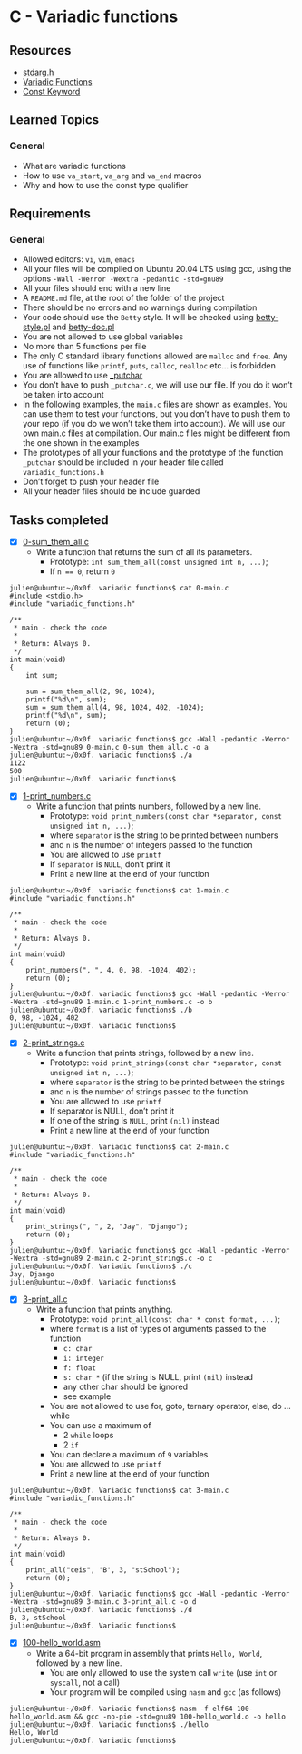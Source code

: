# C - Variadic functions
## Resources
* [stdarg.h](https://en.wikipedia.org/wiki/Stdarg.h)
* [Variadic Functions](https://www.gnu.org/software/libc/manual/html_node/Variadic-Functions.html)
* [Const Keyword](https://www.youtube.com/watch?v=1W4oyuOdXv8&ab_channel=iTzAdam5X)
## Learned Topics
### General
* What are variadic functions
* How to use ``va_start``, ``va_arg`` and ``va_end`` macros
* Why and how to use the const type qualifier
## Requirements
### General
* Allowed editors: ``vi``, ``vim``, ``emacs``
* All your files will be compiled on Ubuntu 20.04 LTS using gcc, using the options ``-Wall -Werror -Wextra -pedantic -std=gnu89``
* All your files should end with a new line
* A ``README.md`` file, at the root of the folder of the project
* There should be no errors and no warnings during compilation
* Your code should use the ``Betty`` style. It will be checked using [betty-style.pl](https://github.com/hs-hq/Betty/blob/main/betty-style.pl) and [betty-doc.pl](https://github.com/hs-hq/Betty/blob/main/betty-doc.pl)
* You are not allowed to use global variables
* No more than 5 functions per file
* The only C standard library functions allowed are ``malloc`` and ``free``. Any use of functions like ``printf``, ``puts``, ``calloc``, ``realloc`` etc… is forbidden
* You are allowed to use [_putchar](https://github.com/hs-hq/_putchar.c/blob/main/_putchar.c)
* You don’t have to push ``_putchar.c``, we will use our file. If you do it won’t be taken into account
* In the following examples, the ``main.c`` files are shown as examples. You can use them to test your functions, but you don’t have to push them to your repo (if you do we won’t take them into account). We will use our own main.c files at compilation. Our main.c files might be different from the one shown in the examples
* The prototypes of all your functions and the prototype of the function ``_putchar`` should be included in your header file called ``variadic_functions.h``
* Don’t forget to push your header file
* All your header files should be include guarded
## Tasks completed
- [x] [0-sum_them_all.c](https://github.com/cristian-encalada/holbertonschool-low_level_programming/blob/master/variadic_functions/0-sum_them_all.c)
	- Write a function that returns the sum of all its parameters.
		- Prototype: ``int sum_them_all(const unsigned int n, ...)``;
		- If ``n == 0``, return ``0``
```
julien@ubuntu:~/0x0f. variadic functions$ cat 0-main.c
#include <stdio.h>
#include "variadic_functions.h"

/**
 * main - check the code
 *
 * Return: Always 0.
 */
int main(void)
{
    int sum;

    sum = sum_them_all(2, 98, 1024);
    printf("%d\n", sum);
    sum = sum_them_all(4, 98, 1024, 402, -1024);
    printf("%d\n", sum);    
    return (0);
}
julien@ubuntu:~/0x0f. variadic functions$ gcc -Wall -pedantic -Werror -Wextra -std=gnu89 0-main.c 0-sum_them_all.c -o a
julien@ubuntu:~/0x0f. variadic functions$ ./a 
1122
500
julien@ubuntu:~/0x0f. variadic functions$ 
```
- [x] [1-print_numbers.c](https://github.com/cristian-encalada/holbertonschool-low_level_programming/blob/master/variadic_functions/1-print_numbers.c)
	- Write a function that prints numbers, followed by a new line.
		- Prototype: ``void print_numbers(const char *separator, const unsigned int n, ...)``;
		- where ``separator`` is the string to be printed between numbers
		- and ``n`` is the number of integers passed to the function
		- You are allowed to use ``printf``
		- If ``separator`` is ``NULL``, don’t print it
		- Print a new line at the end of your function
```
julien@ubuntu:~/0x0f. variadic functions$ cat 1-main.c
#include "variadic_functions.h"

/**
 * main - check the code
 *
 * Return: Always 0.
 */
int main(void)
{
    print_numbers(", ", 4, 0, 98, -1024, 402);
    return (0);
}
julien@ubuntu:~/0x0f. variadic functions$ gcc -Wall -pedantic -Werror -Wextra -std=gnu89 1-main.c 1-print_numbers.c -o b
julien@ubuntu:~/0x0f. variadic functions$ ./b
0, 98, -1024, 402
julien@ubuntu:~/0x0f. variadic functions$ 
```
- [x] [2-print_strings.c](https://github.com/cristian-encalada/holbertonschool-low_level_programming/blob/master/variadic_functions/2-print_strings.c)
	- Write a function that prints strings, followed by a new line.
		- Prototype: ``void print_strings(const char *separator, const unsigned int n, ...)``;
		- where ``separator`` is the string to be printed between the strings
		- and ``n`` is the number of strings passed to the function
		- You are allowed to use ``printf``
		- If separator is NULL, don’t print it
		- If one of the string is ``NULL``, print ``(nil)`` instead
		- Print a new line at the end of your function
```
julien@ubuntu:~/0x0f. Variadic functions$ cat 2-main.c
#include "variadic_functions.h"

/**
 * main - check the code
 *
 * Return: Always 0.
 */
int main(void)
{
    print_strings(", ", 2, "Jay", "Django");
    return (0);
}
julien@ubuntu:~/0x0f. Variadic functions$ gcc -Wall -pedantic -Werror -Wextra -std=gnu89 2-main.c 2-print_strings.c -o c
julien@ubuntu:~/0x0f. Variadic functions$ ./c 
Jay, Django
julien@ubuntu:~/0x0f. Variadic functions$ 
```
- [x] [3-print_all.c](https://github.com/cristian-encalada/holbertonschool-low_level_programming/blob/master/variadic_functions/3-print_all.c)
	- Write a function that prints anything.
		- Prototype: ``void print_all(const char * const format, ...)``;
		- where ``format`` is a list of types of arguments passed to the function
			- ``c: char``
			- ``i: integer``
			- ``f: float``
			- ``s: char *`` (if the string is NULL, print ``(nil)`` instead
			- any other char should be ignored
			- see example
		- You are not allowed to use for, goto, ternary operator, else, do ... while
		- You can use a maximum of
			- 2 ``while`` loops
			- 2 ``if``
		- You can declare a maximum of ``9`` variables
		- You are allowed to use ``printf``
		- Print a new line at the end of your function
```
julien@ubuntu:~/0x0f. Variadic functions$ cat 3-main.c
#include "variadic_functions.h"

/**
 * main - check the code
 *
 * Return: Always 0.
 */
int main(void)
{
    print_all("ceis", 'B', 3, "stSchool");
    return (0);
}
julien@ubuntu:~/0x0f. Variadic functions$ gcc -Wall -pedantic -Werror -Wextra -std=gnu89 3-main.c 3-print_all.c -o d
julien@ubuntu:~/0x0f. Variadic functions$ ./d 
B, 3, stSchool
julien@ubuntu:~/0x0f. Variadic functions$ 
```
- [x] [100-hello_world.asm](https://github.com/cristian-encalada/holbertonschool-low_level_programming/blob/master/variadic_functions/100-hello_world.asm)
	- Write a 64-bit program in assembly that prints ``Hello, World``, followed by a new line.
		- You are only allowed to use the system call ``write`` (use ``int`` or ``syscall``, not a call)
		- Your program will be compiled using ``nasm`` and ``gcc`` (as follows)
```
julien@ubuntu:~/0x0f. Variadic functions$ nasm -f elf64 100-hello_world.asm && gcc -no-pie -std=gnu89 100-hello_world.o -o hello
julien@ubuntu:~/0x0f. Variadic functions$ ./hello 
Hello, World
julien@ubuntu:~/0x0f. Variadic functions$ 
```
